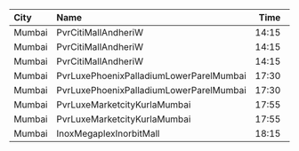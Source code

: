 | City   | Name                                    |  Time | Type          | Price | Capacity | Booked |
| :----- | :-------------------------------------- | ----: | :------------ | ----: | -------: | -----: |
| Mumbai | PvrCitiMallAndheriW                     | 14:15 | 3DClassic     |  160₹ |       23 |      0 |
| Mumbai | PvrCitiMallAndheriW                     | 14:15 | 3DRecliner    |  335₹ |       12 |      0 |
| Mumbai | PvrCitiMallAndheriW                     | 14:15 | 3DPrime       |  180₹ |       73 |      0 |
| Mumbai | PvrLuxePhoenixPalladiumLowerParelMumbai | 17:30 | 3DPrimePlus   |  750₹ |       15 |      1 |
| Mumbai | PvrLuxePhoenixPalladiumLowerParelMumbai | 17:30 | 3DPrime       |  750₹ |        6 |      0 |
| Mumbai | PvrLuxeMarketcityKurlaMumbai            | 17:55 | 3DGoldPremium |  430₹ |       12 |      6 |
| Mumbai | PvrLuxeMarketcityKurlaMumbai            | 17:55 | 3DGoldStar    |  430₹ |       18 |      0 |
| Mumbai | InoxMegaplexInorbitMall                 | 18:15 | Kiddles       |  210₹ |       22 |      0 |